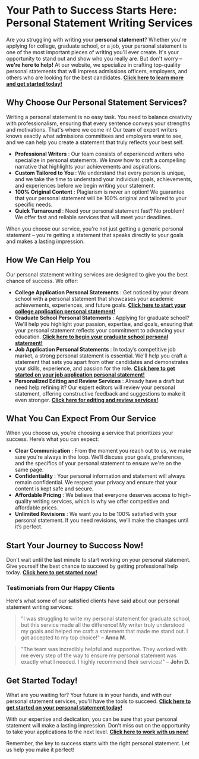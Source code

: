 # Your Path to Success Starts Here: Personal Statement Writing Services

Are you struggling with writing your **personal statement**? Whether you're applying for college, graduate school, or a job, your personal statement is one of the most important pieces of writing you'll ever create. It's your opportunity to stand out and show who you really are. But don't worry – **we're here to help!** At our website, we specialize in crafting top-quality personal statements that will impress admissions officers, employers, and others who are looking for the best candidates. [**Click here to learn more and get started today!**](https://tinyurl.com/topessay?keyword=personal+statement+heading)

## Why Choose Our Personal Statement Services?

Writing a personal statement is no easy task. You need to balance creativity with professionalism, ensuring that every sentence conveys your strengths and motivations. That's where we come in! Our team of expert writers knows exactly what admissions committees and employers want to see, and we can help you create a statement that truly reflects your best self.

- **Professional Writers** : Our team consists of experienced writers who specialize in personal statements. We know how to craft a compelling narrative that highlights your achievements and aspirations.
- **Custom Tailored to You** : We understand that every person is unique, and we take the time to understand your individual goals, achievements, and experiences before we begin writing your statement.
- **100% Original Content** : Plagiarism is never an option! We guarantee that your personal statement will be 100% original and tailored to your specific needs.
- **Quick Turnaround** : Need your personal statement fast? No problem! We offer fast and reliable services that will meet your deadlines.

When you choose our service, you're not just getting a generic personal statement – you're getting a statement that speaks directly to your goals and makes a lasting impression.

## How We Can Help You

Our personal statement writing services are designed to give you the best chance of success. We offer:

- **College Application Personal Statements** : Get noticed by your dream school with a personal statement that showcases your academic achievements, experiences, and future goals. [**Click here to start your college application personal statement!**](https://tinyurl.com/topessay?keyword=personal+statement+heading)
- **Graduate School Personal Statements** : Applying for graduate school? We'll help you highlight your passion, expertise, and goals, ensuring that your personal statement reflects your commitment to advancing your education. [**Click here to begin your graduate school personal statement!**](https://tinyurl.com/topessay?keyword=personal+statement+heading)
- **Job Application Personal Statements** : In today’s competitive job market, a strong personal statement is essential. We'll help you craft a statement that sets you apart from other candidates and demonstrates your skills, experience, and passion for the role. [**Click here to get started on your job application personal statement!**](https://tinyurl.com/topessay?keyword=personal+statement+heading)
- **Personalized Editing and Review Services** : Already have a draft but need help refining it? Our expert editors will review your personal statement, offering constructive feedback and suggestions to make it even stronger. [**Click here for editing and review services!**](https://tinyurl.com/topessay?keyword=personal+statement+heading)

## What You Can Expect From Our Service

When you choose us, you're choosing a service that prioritizes your success. Here’s what you can expect:

- **Clear Communication** : From the moment you reach out to us, we make sure you're always in the loop. We’ll discuss your goals, preferences, and the specifics of your personal statement to ensure we're on the same page.
- **Confidentiality** : Your personal information and statement will always remain confidential. We respect your privacy and ensure that your content is kept safe and secure.
- **Affordable Pricing** : We believe that everyone deserves access to high-quality writing services, which is why we offer competitive and affordable prices.
- **Unlimited Revisions** : We want you to be 100% satisfied with your personal statement. If you need revisions, we’ll make the changes until it’s perfect.

## Start Your Journey to Success Now!

Don't wait until the last minute to start working on your personal statement. Give yourself the best chance to succeed by getting professional help today. [**Click here to get started now!**](https://tinyurl.com/topessay?keyword=personal+statement+heading)

### Testimonials from Our Happy Clients

Here's what some of our satisfied clients have said about our personal statement writing services:

> "I was struggling to write my personal statement for graduate school, but this service made all the difference! My writer truly understood my goals and helped me craft a statement that made me stand out. I got accepted to my top choice!" – **Anna M.**

> "The team was incredibly helpful and supportive. They worked with me every step of the way to ensure my personal statement was exactly what I needed. I highly recommend their services!" – **John D.**

## Get Started Today!

What are you waiting for? Your future is in your hands, and with our personal statement services, you'll have the tools to succeed. [**Click here to get started on your personal statement today!**](https://tinyurl.com/topessay?keyword=personal+statement+heading)

With our expertise and dedication, you can be sure that your personal statement will make a lasting impression. Don’t miss out on the opportunity to take your applications to the next level. [**Click here to work with us now!**](https://tinyurl.com/topessay?keyword=personal+statement+heading)

Remember, the key to success starts with the right personal statement. Let us help you make it perfect!
